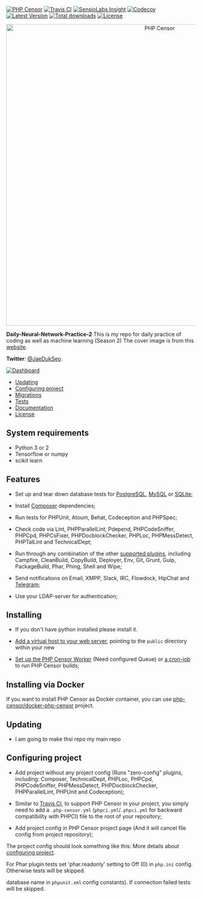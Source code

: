 [![PHP Censor](http://ci.php-censor.info/build-status/image/2?branch=master&label=PHPCensor&style=flat-square)](http://ci.php-censor.info/build-status/view/2?branch=master)
[![Travis CI](https://img.shields.io/travis/php-censor/php-censor/master.svg?label=TravisCI&style=flat-square)](https://travis-ci.org/php-censor/php-censor?branch=master)
[![SensioLabs Insight](https://img.shields.io/sensiolabs/i/26f28bee-a861-45b2-bc18-ed2ac7defd22.svg?label=Insight&style=flat-square)](https://insight.sensiolabs.com/projects/26f28bee-a861-45b2-bc18-ed2ac7defd22)
[![Codecov](https://img.shields.io/codecov/c/github/php-censor/php-censor.svg?label=Codecov&style=flat-square)](https://codecov.io/gh/php-censor/php-censor)
[![Latest Version](https://img.shields.io/packagist/v/php-censor/php-censor.svg?label=Version&style=flat-square)](https://packagist.org/packages/php-censor/php-censor)
[![Total downloads](https://img.shields.io/packagist/dt/php-censor/php-censor.svg?label=Downloads&style=flat-square)](https://packagist.org/packages/php-censor/php-censor)
[![License](https://img.shields.io/packagist/l/php-censor/php-censor.svg?label=License&style=flat-square)](https://packagist.org/packages/php-censor/php-censor)
   
   
<p align="center">
    <img width="800" height="auto" src="/image/image.png" alt="PHP Censor" />
</p>
   
   
**Daily-Neural-Network-Practice-2** This is my repo for daily practice of coding as well as machine learning (Season 2)
The cover image is from this [website](https://www.pexels.com/photo/selective-focus-photography-of-sparkler-955792/). 

**Twitter**: [@JaeDukSeo](https://twitter.com/JaeDukSeo?lang=en).

[![Dashboard](docs/screenshots/dashboard.png)](docs/screenshots/dashboard.png)

* [Updating](#updating)
* [Configuring project](#configuring-project)
* [Migrations](#migrations)
* [Tests](#tests)
* [Documentation](#documentation)
* [License](#license)

## System requirements

* Python 3 or 2
* Tensorflow or numpy
* scikit learn

## Features


* Set up and tear down database tests for [PostgreSQL](docs/en/plugins/pgsql.md), [MySQL](docs/en/plugins/mysql.md) or 
[SQLite](docs/en/plugins/sqlite.md);

* Install [Composer](docs/en/plugins/composer.md) dependencies;

* Run tests for PHPUnit, Atoum, Behat, Codeception and PHPSpec;

* Check code via Lint, PHPParallelLint, Pdepend, PHPCodeSniffer, PHPCpd, PHPCsFixer, PHPDocblockChecker, PHPLoc, 
PHPMessDetect, PHPTalLint and TechnicalDept;

* Run through any combination of the other [supported plugins](docs/en/README.md#plugins), including Campfire, 
CleanBuild, CopyBuild, Deployer, Env, Git, Grunt, Gulp, PackageBuild, Phar, Phing, Shell and Wipe;

* Send notifications on Email, XMPP, Slack, IRC, Flowdock, HipChat and 
[Telegram](https://github.com/LEXASOFT/PHP-Censor-Telegram-Plugin);

* Use your LDAP-server for authentication;

## Installing

* If you don't have python installed please install it. 

* [Add a virtual host to your web server](docs/en/virtual_host.md), pointing to the `public` directory within your new

* [Set up the PHP Censor Worker](docs/en/workers/worker.md) (Need configured Queue) or 
[a cron-job](docs/en/workers/cron.md) to run PHP Censor builds;

## Installing via Docker

If you want to install PHP Censor as Docker container, you can use 
[php-censor/docker-php-censor](https://github.com/php-censor/docker-php-censor) project.

## Updating
* I am going to make thsi repo my main repo

## Configuring project
* Add project without any project config (Runs "zero-config" plugins, including: Composer, TechnicalDept, PHPLoc, 
PHPCpd, PHPCodeSniffer, PHPMessDetect, PHPDocblockChecker, PHPParallelLint, PHPUnit and Codeception);

* Similar to [Travis CI](https://travis-ci.org), to support PHP Censor in your project, you simply need to add a 
`.php-censor.yml` (`phpci.yml`/`.phpci.yml` for backward compatibility with PHPCI) file to the root of your repository;

* Add project config in PHP Censor project page (And it will cancel file config from project repository);

The project config should look something like this:
More details about [configuring project](docs/en/configuring_project.md).


For Phar plugin tests set 'phar.readonly' setting to Off (0) in `php.ini` config. Otherwise tests will be skipped.  

database name in `phpunit.xml` config constants). If connection failed tests will be skipped.
